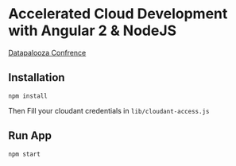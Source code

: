 # Accelerated Cloud Development with Angular 2 & NodeJS
[Datapalooza Confrence](http://www.spark.tc/datapalooza/tel-aviv/)

## Installation
`npm install`

Then Fill your cloudant credentials in `lib/cloudant-access.js`

## Run App
`npm start`

